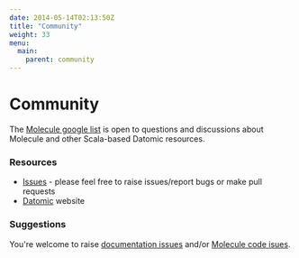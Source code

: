 ```yaml
---
date: 2014-05-14T02:13:50Z
title: "Community"
weight: 33
menu:
  main:
    parent: community
---
```


# Community

The [Molecule google list](https://groups.google.com/forum/#!forum/molecule-dsl) is open to questions and discussions about Molecule and other Scala-based Datomic resources.


### Resources
- [Issues](https://github.com/scalamolecule/molecule/issues) - please feel free to raise issues/report bugs or make pull requests
- [Datomic](http://datomic.com) website



### Suggestions

You're welcome to raise [documentation issues](https://github.com/scalamolecule/molecule-docs/issues) 
and/or [Molecule code isues](https://github.com/scalamolecule/molecule/issues).


